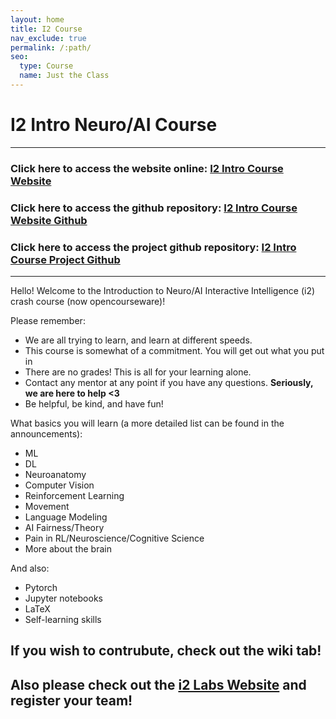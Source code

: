 ```yaml
---
layout: home
title: I2 Course
nav_exclude: true
permalink: /:path/
seo:
  type: Course
  name: Just the Class
---
```


# I2 Intro Neuro/AI Course 

---

### Click here to access the website online: [I2 Intro Course Website](https://interactive-intelligence.github.io/intro-neuro-ai-website/)
### Click here to access the github repository: [I2 Intro Course Website Github](https://github.com/interactive-intelligence/intro-neuro-ai-website)
### Click here to access the project github repository: [I2 Intro Course Project Github](https://github.com/interactive-intelligence/intro-neuro-ai)

---

Hello! Welcome to the Introduction to Neuro/AI Interactive Intelligence (i2) crash course (now opencourseware)!

Please remember:
- We are all trying to learn, and learn at different speeds.
- This course is somewhat of a commitment. You will get out what you put in
- There are no grades! This is all for your learning alone.
- Contact any mentor at any point if you have any questions. **Seriously, we are here to help <3**
- Be helpful, be kind, and have fun!

What basics you will learn (a more detailed list can be found in the announcements):
- ML
- DL
- Neuroanatomy
- Computer Vision
- Reinforcement Learning
- Movement
- Language Modeling
- AI Fairness/Theory
- Pain in RL/Neuroscience/Cognitive Science
- More about the brain

And also:
- Pytorch
- Jupyter notebooks
- LaTeX
- Self-learning skills

## If you wish to contrubute, check out the wiki tab!

## **Also please check out the [i2 Labs Website](https://i2-labs.org/) and register your team!**
